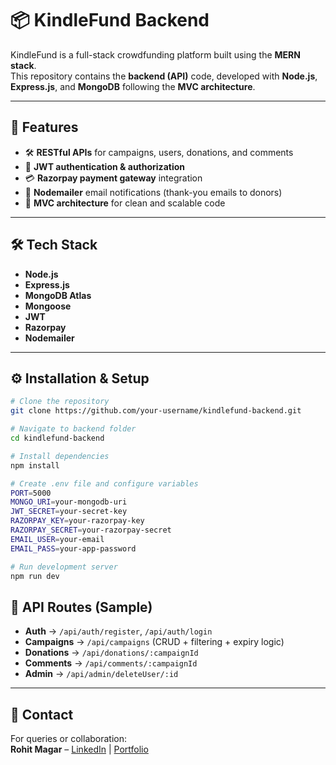 # 📦 KindleFund Backend

KindleFund is a full-stack crowdfunding platform built using the **MERN stack**.  
This repository contains the **backend (API)** code, developed with **Node.js**, **Express.js**, and **MongoDB** following the **MVC architecture**.

---

## 🚀 Features

- 🛠️ **RESTful APIs** for campaigns, users, donations, and comments
- 🔐 **JWT authentication & authorization**
- 💳 **Razorpay payment gateway** integration
- 📧 **Nodemailer** email notifications (thank-you emails to donors)
- 📂 **MVC architecture** for clean and scalable code

---

## 🛠️ Tech Stack

- **Node.js**
- **Express.js**
- **MongoDB Atlas**
- **Mongoose**
- **JWT**
- **Razorpay**
- **Nodemailer**

---

## ⚙️ Installation & Setup

```bash
# Clone the repository
git clone https://github.com/your-username/kindlefund-backend.git

# Navigate to backend folder
cd kindlefund-backend

# Install dependencies
npm install

# Create .env file and configure variables
PORT=5000
MONGO_URI=your-mongodb-uri
JWT_SECRET=your-secret-key
RAZORPAY_KEY=your-razorpay-key
RAZORPAY_SECRET=your-razorpay-secret
EMAIL_USER=your-email
EMAIL_PASS=your-app-password

# Run development server
npm run dev

```

## 📡 API Routes (Sample)

- **Auth** → `/api/auth/register`, `/api/auth/login`  
- **Campaigns** → `/api/campaigns` (CRUD + filtering + expiry logic)  
- **Donations** → `/api/donations/:campaignId`  
- **Comments** → `/api/comments/:campaignId`  
- **Admin** → `/api/admin/deleteUser/:id`  

---

## 📧 Contact

For queries or collaboration:  
**Rohit Magar** – [LinkedIn](https://www.linkedin.com/in/rohitsunilmagar/) | [Portfolio](https://glittery-kringle-2803b6.netlify.app/)  
